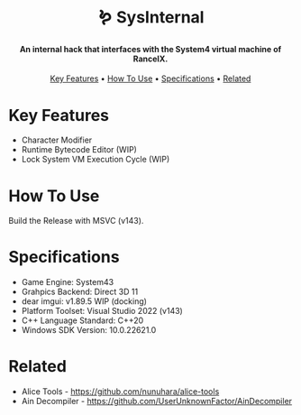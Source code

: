 <div align="center">

# 🪱 SysInternal

</div>

<h4 align="center">An internal hack that interfaces with the System4 virtual machine of RanceIX</a>.</h4>
<p align="center">
  <a href="#key-features">Key Features</a> •
  <a href="#how-to-use">How To Use</a> •
  <a href="#specifications">Specifications</a> •
  <a href="#related">Related</a>
</p>

# Key Features
* Character Modifier
* Runtime Bytecode Editor (WIP)
* Lock System VM Execution Cycle (WIP)

# How To Use
Build the Release with MSVC (v143).

# Specifications
* Game Engine: System43
* Grahpics Backend: Direct 3D 11
* dear imgui: v1.89.5 WIP (docking)
* Platform Toolset: Visual Studio 2022 (v143)
* C++ Language Standard: C++20
* Windows SDK Version: 10.0.22621.0

# Related
* Alice Tools - https://github.com/nunuhara/alice-tools
* Ain Decompiler - https://github.com/UserUnknownFactor/AinDecompiler
